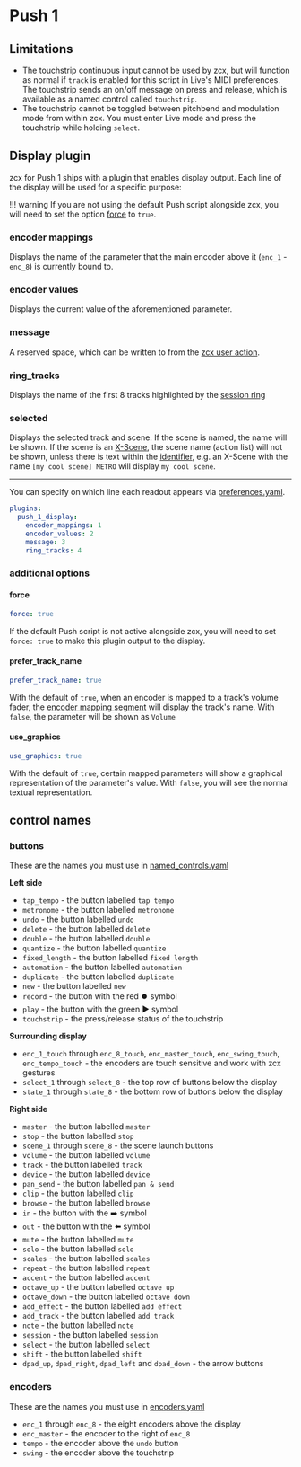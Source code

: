# Push 1 

## Limitations

- The touchstrip continuous input cannot be used by zcx, but will function as normal if `track` is enabled for this script in Live's MIDI preferences. The touchstrip sends an on/off message on press and release, which is available as a named control called `touchstrip`.
- The touchstrip cannot be toggled between pitchbend and modulation mode from within zcx. You must enter Live mode and press the touchstrip while holding `select`.

## Display plugin

zcx for Push 1 ships with a plugin that enables display output.
Each line of the display will be used for a specific purpose:

!!! warning
    If you are not using the default Push script alongside zcx, you will need to set the option [force](#force) to `true`.

### encoder mappings

Displays the name of the parameter that the main encoder above it (`enc_1` - `enc_8`) is currently bound to.

### encoder values

Displays the current value of the aforementioned parameter.

### message

A reserved space, which can be written to from the [zcx user action](../../lessons/zcx-user-action.md#msg).

### ring_tracks

Displays the name of the first 8 tracks highlighted by the [session ring](../../lessons/session-ring.md)

### selected

Displays the selected track and scene. If the scene is named, the name will be shown. If the scene is an [X-Scene](https://www.cxpman.com/manual/core-concepts/#x-scenes), the scene name (action list) will not be shown, unless there is text within the [identifier](https://www.cxpman.com/manual/core-concepts/#identifiers), e.g. an X-Scene with the name `[my cool scene] METRO` will display `my cool scene`.

---

You can specify on which line each readout appears via [preferences.yaml](../configuration-files/preferences.md#plugins).

```yaml
plugins:
  push_1_display:
    encoder_mappings: 1
    encoder_values: 2
    message: 3
    ring_tracks: 4
```

### additional options

#### force
```yaml
force: true
```

If the default Push script is not active alongside zcx, you will need to set `force: true` to make this plugin output to the display.

#### prefer_track_name

```yaml
prefer_track_name: true
```

With the default of `true`, when an encoder is mapped to a track's volume fader, the [encoder mapping segment](#encoder-mappings) will display the track's name.
With `false`, the parameter will be shown as `Volume`

#### use_graphics

```yaml
use_graphics: true
```

With the default of `true`, certain mapped parameters will show a graphical representation of the parameter's value.
With `false`, you will see the normal textual representation.

## control names

### buttons

These are the names you must use in [named_controls.yaml](../../lessons/getting-started/zcx-concepts.md#named-controls-and-matrix-controls)

**Left side**

- `tap_tempo` - the button labelled `tap tempo`
- `metronome` - the button labelled `metronome`
- `undo` - the button labelled `undo`
- `delete` - the button labelled `delete`
- `double` - the button labelled `double`
- `quantize` - the button labelled `quantize`
- `fixed_length` - the button labelled `fixed length`
- `automation` - the button labelled `automation`
- `duplicate` - the button labelled `duplicate`
- `new` - the button labelled `new`
- `record` - the button with the red ⏺️ symbol
- `play` - the button with the green ▶️ symbol
- `touchstrip` - the press/release status of the touchstrip

**Surrounding display**

- `enc_1_touch` through `enc_8_touch`, `enc_master_touch`, `enc_swing_touch`, `enc_tempo_touch` - the encoders are touch sensitive and work with zcx gestures
- `select_1` through `select_8` - the top row of buttons below the display
- `state_1` through `state_8` - the bottom row of buttons below the display

**Right side**

- `master` - the button labelled `master`
- `stop` - the button labelled `stop`
- `scene_1` through `scene_8` - the scene launch buttons
- `volume` - the button labelled `volume`
- `track` - the button labelled `track`
- `device` - the button labelled `device`
- `pan_send` - the button labelled `pan & send`
- `clip` - the button labelled `clip`
- `browse` - the button labelled `browse`
- `in` - the button with the ➡️ symbol
- `out` - the button with the ⬅️ symbol
- `mute` - the button labelled `mute`
- `solo` - the button labelled `solo`
- `scales` - the button labelled `scales`
- `repeat` - the button labelled `repeat`
- `accent` - the button labelled `accent`
- `octave_up` - the button labelled `octave up`
- `octave_down` - the button labelled `octave down`
- `add_effect` - the button labelled `add effect`
- `add_track` - the button labelled `add track`
- `note` - the button labelled `note`
- `session` - the button labelled `session`
- `select` - the button labelled `select`
- `shift` - the button labelled `shift`
- `dpad_up`, `dpad_right`, `dpad_left` and `dpad_down` - the arrow buttons

### encoders

These are the names you must use in [encoders.yaml](../encoder.md)

- `enc_1` through `enc_8` - the eight encoders above the display
- `enc_master` - the encoder to the right of `enc_8`
- `tempo` - the encoder above the `undo` button
- `swing` - the encoder above the touchstrip
